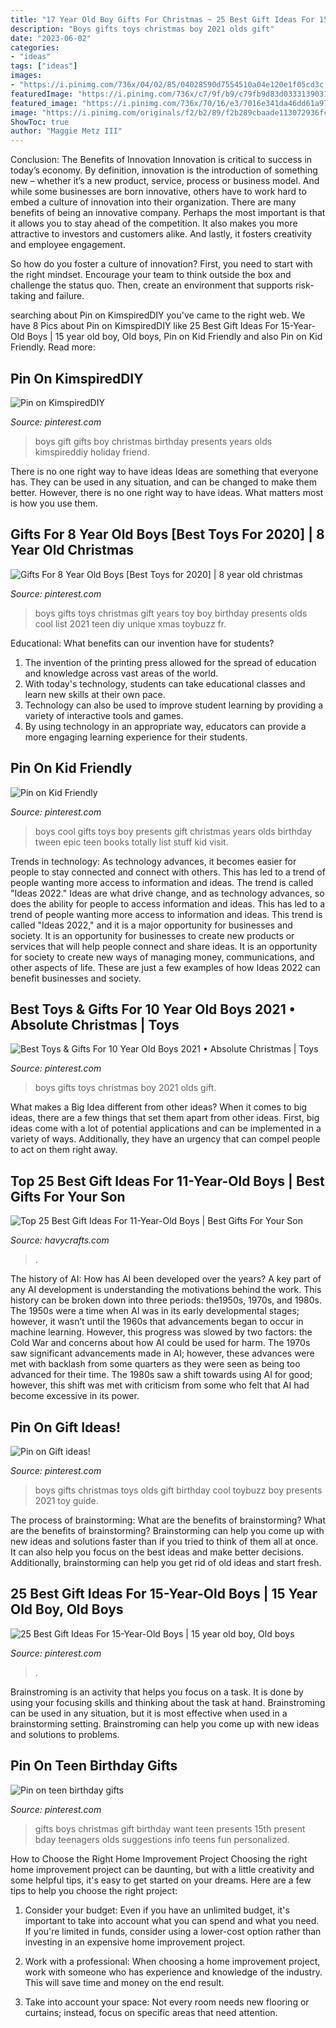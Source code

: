 ```yaml
---
title: "17 Year Old Boy Gifts For Christmas ~ 25 Best Gift Ideas For 15-year-old Boys"
description: "Boys gifts toys christmas boy 2021 olds gift"
date: "2023-06-02"
categories:
- "ideas"
tags: ["ideas"]
images:
- "https://i.pinimg.com/736x/04/02/85/04028590d7554510a04e120e1f05cd3c.jpg"
featuredImage: "https://i.pinimg.com/736x/c7/9f/b9/c79fb9d83d0333139031646e8e4fa11c.jpg"
featured_image: "https://i.pinimg.com/736x/70/16/e3/7016e341da46dd61a975a31148006fd5.jpg"
image: "https://i.pinimg.com/originals/f2/b2/89/f2b289cbaade113072936fc5f3fd9146.jpg"
ShowToc: true
author: "Maggie Metz III"
---
```



Conclusion: The Benefits of Innovation
Innovation is critical to success in today’s economy. By definition, innovation is the introduction of something new – whether it’s a new product, service, process or business model. And while some businesses are born innovative, others have to work hard to embed a culture of innovation into their organization.
There are many benefits of being an innovative company. Perhaps the most important is that it allows you to stay ahead of the competition. It also makes you more attractive to investors and customers alike. And lastly, it fosters creativity and employee engagement.

So how do you foster a culture of innovation? First, you need to start with the right mindset. Encourage your team to think outside the box and challenge the status quo. Then, create an environment that supports risk-taking and failure.

	

		
searching about Pin on KimspiredDIY you've came to the right web. We have 8 Pics about Pin on KimspiredDIY like 25 Best Gift Ideas For 15-Year-Old Boys | 15 year old boy, Old boys, Pin on Kid Friendly and also Pin on Kid Friendly. Read more:
		
    
## Pin On KimspiredDIY

<img loading=lazy src="https://i.pinimg.com/736x/c7/9f/b9/c79fb9d83d0333139031646e8e4fa11c.jpg" onerror="this.onerror=null;this.src='https://tse4.mm.bing.net/th?id=OIP.y_8NuA1uooaSiOhffkmgmwHaPG&amp;pid=15.1';" alt="Pin on KimspiredDIY">

_Source: pinterest.com_

>boys gift gifts boy christmas birthday presents years olds kimspireddiy holiday friend. 

	

There is no one right way to have ideas
Ideas are something that everyone has. They can be used in any situation, and can be changed to make them better. However, there is no one right way to have ideas. What matters most is how you use them.

    
## Gifts For 8 Year Old Boys [Best Toys For 2020] | 8 Year Old Christmas

<img loading=lazy src="https://i.pinimg.com/736x/04/02/85/04028590d7554510a04e120e1f05cd3c.jpg" onerror="this.onerror=null;this.src='https://tse1.mm.bing.net/th?id=OIP.m_CYqFOnl89UteMkEAr3AAHaOG&amp;pid=15.1';" alt="Gifts For 8 Year Old Boys [Best Toys for 2020] | 8 year old christmas">

_Source: pinterest.com_

>boys gifts toys christmas gift years toy boy birthday presents olds cool list 2021 teen diy unique xmas toybuzz fr. 

	

Educational: What benefits can our invention have for students?
1. The invention of the printing press allowed for the spread of education and knowledge across vast areas of the world.
2. With today's technology, students can take educational classes and learn new skills at their own pace.
3. Technology can also be used to improve student learning by providing a variety of interactive tools and games.
4. By using technology in an appropriate way, educators can provide a more engaging learning experience for their students.

    
## Pin On Kid Friendly

<img loading=lazy src="https://i.pinimg.com/originals/f2/b2/89/f2b289cbaade113072936fc5f3fd9146.jpg" onerror="this.onerror=null;this.src='https://tse2.mm.bing.net/th?id=OIP.5kzIAzcuA7kJsd8kJToUcgHaLG&amp;pid=15.1';" alt="Pin on Kid Friendly">

_Source: pinterest.com_

>boys cool gifts toys boy presents gift christmas years olds birthday tween epic teen books totally list stuff kid visit. 

	

Trends in technology:
As technology advances, it becomes easier for people to stay connected and connect with others. This has led to a trend of people wanting more access to information and ideas. 
The trend is called "Ideas 2022." Ideas are what drive change, and as technology advances, so does the ability for people to access information and ideas. This has led to a trend of people wanting more access to information and ideas. 
This trend is called "Ideas 2022," and it is a major opportunity for businesses and society. It is an opportunity for businesses to create new products or services that will help people connect and share ideas. It is an opportunity for society to create new ways of managing money, communications, and other aspects of life. 
These are just a few examples of how Ideas 2022 can benefit businesses and society.

    
## Best Toys &amp; Gifts For 10 Year Old Boys 2021 • Absolute Christmas | Toys

<img loading=lazy src="https://i.pinimg.com/736x/7e/d2/a4/7ed2a48245dd7c10eb8e498ae7c35f57--gifts-for-boys-top-gifts.jpg" onerror="this.onerror=null;this.src='https://tse4.mm.bing.net/th?id=OIP._mN6Z9S8dSJ2WEuwrnlc-QHaIw&amp;pid=15.1';" alt="Best Toys &amp; Gifts For 10 Year Old Boys 2021 • Absolute Christmas | Toys">

_Source: pinterest.com_

>boys gifts toys christmas boy 2021 olds gift. 

	

What makes a Big Idea different from other ideas?
When it comes to big ideas, there are a few things that set them apart from other ideas. First, big ideas come with a lot of potential applications and can be implemented in a variety of ways. Additionally, they have an urgency that can compel people to act on them right away.

    
## Top 25 Best Gift Ideas For 11-Year-Old Boys | Best Gifts For Your Son

<img loading=lazy src="https://havycrafts.com/wp-content/uploads/2020/04/2-3.jpg" onerror="this.onerror=null;this.src='https://tse2.mm.bing.net/th?id=OIP.TADcXRVaHDv_8rduDzf2cAHaLH&amp;pid=15.1';" alt="Top 25 Best Gift Ideas For 11-Year-Old Boys | Best Gifts For Your Son">

_Source: havycrafts.com_

>. 

	

The history of AI: How has AI been developed over the years?
A key part of any AI development is understanding the motivations behind the work. This history can be broken down into three periods: the1950s, 1970s, and 1980s. The 1950s were a time when AI was in its early developmental stages; however, it wasn’t until the 1960s that advancements began to occur in machine learning. However, this progress was slowed by two factors: the Cold War and concerns about how AI could be used for harm. The 1970s saw significant advancements made in AI; however, these advances were met with backlash from some quarters as they were seen as being too advanced for their time. The 1980s saw a shift towards using AI for good; however, this shift was met with criticism from some who felt that AI had become excessive in its power.

    
## Pin On Gift Ideas!

<img loading=lazy src="https://i.pinimg.com/736x/b7/b2/99/b7b29968e15c39c3235d933bc84aa43a.jpg" onerror="this.onerror=null;this.src='https://tse3.mm.bing.net/th?id=OIP.bOV1oSQBoHEX6s4ulJ5_2AAAAA&amp;pid=15.1';" alt="Pin on Gift ideas!">

_Source: pinterest.com_

>boys gifts christmas toys olds gift birthday cool toybuzz boy presents 2021 toy guide. 

	

The process of brainstorming: What are the benefits of brainstorming?
What are the benefits of brainstorming?
Brainstorming can help you come up with new ideas and solutions faster than if you tried to think of them all at once. It can also help you focus on the best ideas and make better decisions. Additionally, brainstorming can help you get rid of old ideas and start fresh.

    
## 25 Best Gift Ideas For 15-Year-Old Boys | 15 Year Old Boy, Old Boys

<img loading=lazy src="https://i.pinimg.com/736x/d4/65/23/d46523fc7e22f31513726d01d8631a5d.jpg" onerror="this.onerror=null;this.src='https://tse3.mm.bing.net/th?id=OIP.DyHbO1Xy3AzPWa9t83pLSwHaLH&amp;pid=15.1';" alt="25 Best Gift Ideas For 15-Year-Old Boys | 15 year old boy, Old boys">

_Source: pinterest.com_

>. 

	

Brainstroming is an activity that helps you focus on a task. It is done by using your focusing skills and thinking about the task at hand. Brainstroming can be used in any situation, but it is most effective when used in a brainstorming setting. Brainstroming can help you come up with new ideas and solutions to problems.

    
## Pin On Teen Birthday Gifts

<img loading=lazy src="https://i.pinimg.com/736x/70/16/e3/7016e341da46dd61a975a31148006fd5.jpg" onerror="this.onerror=null;this.src='https://tse1.mm.bing.net/th?id=OIP.g5b6DAsDWZUby3xrlvEOAgHaPH&amp;pid=15.1';" alt="Pin on teen birthday gifts">

_Source: pinterest.com_

>gifts boys christmas gift birthday want teen presents 15th present bday teenagers olds suggestions info teens fun personalized. 

	

How to Choose the Right Home Improvement Project
Choosing the right home improvement project can be daunting, but with a little creativity and some helpful tips, it's easy to get started on your dreams. Here are a few tips to help you choose the right project:
1. Consider your budget: Even if you have an unlimited budget, it's important to take into account what you can spend and what you need. If you're limited in funds, consider using a lower-cost option rather than investing in an expensive home improvement project.

2. Work with a professional: When choosing a home improvement project, work with someone who has experience and knowledge of the industry. This will save time and money on the end result.

3. Take into account your space: Not every room needs new flooring or curtains; instead, focus on specific areas that need attention.

